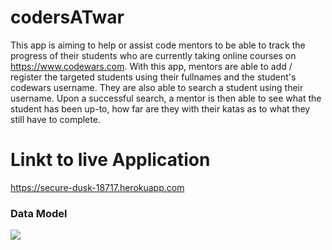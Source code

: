 # codersATwar

This app is aiming to help or assist code mentors to be able to track the progress
of their students who are currently taking online courses on https://www.codewars.com.
With this app, mentors are able to add / register the targeted students using their fullnames
and the student's codewars username. They are also able to search a student using their
username. Upon a successful search, a mentor is then able to see what the student
has been up-to, how far are they with their katas as to what they still have to complete.


# Linkt to live Application
https://secure-dusk-18717.herokuapp.com



### Data Model ###
![](https://theophelus.github.io/codersATwars/githubimages22.jpg)
